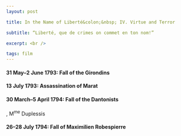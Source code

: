 ```yaml
---
layout: post

title: In the Name of Liberté&colon;&nbsp; IV. Virtue and Terror

subtitle: “Liberté, que de crimes on commet en ton nom!” 

excerpt: <br />

tags: film
---
```



#### 31 May–2 June 1793: Fall of the Girondins

#### 13 July 1793: Assassination of Marat


#### 30 March–5 April 1794: Fall of the Dantonists

, M<sup>me</sup> Duplessis

#### 26–28 July 1794: Fall of Maximilien Robespierre 


